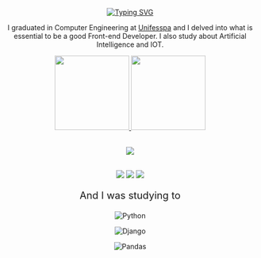 <div align="center">
  
[![Typing SVG](https://readme-typing-svg.demolab.com?font=Fira+Code&weight=600&size=28&duration=3000&pause=1000&color=FFF&background=DC000000&center=true&vCenter=true&width=435&lines=What's+up+%2C+I'm+Felipe!;I'm+24+years+old;I+am+Brazilian;I+am+Front-End+Developer)](https://git.io/typing-svg)
 
  
  <p align="center">I graduated in Computer Engineering at <a href="www.unifesspa.edu.br">Unifesspa</a> and I delved into what is essential to be a good Front-end Developer. I also study about Artificial Intelligence and IOT.</p>



  
<div align="center">
  <a href="https://github.com/felipeness">
    <img height="150em" src="https://github-readme-stats.vercel.app/api?username=felipeness&count_private=true&include_all_commits=true&show_icons=true&theme=graywhite&hide_border=false&show_owner=true"/>
    <img height="150em" src="https://github-readme-stats.vercel.app/api/top-langs/?username=felipeness&theme=graywhite&hide_border=false&&layout=compact"/>
  </a>
</div>

<br>

<p align="center">
  <a href="https://skillicons.dev">
    <img src="https://skillicons.dev/icons?i=html,css,sass,js,nodejs,express,react,mysql,git,wordpress,figma" />
  </a>
</p>

<br>

<div align="center">
  <a href="https://www.instagram.com/felipe.ness" target="_blank"><img src="https://img.shields.io/badge/-Instagram-%23E4405F?style=for-the-badge&logo=instagram&logoColor=white" target="_blank"></a>
  <a href="https://www.linkedin.com/in/luis-felipe-soares-coelho-980a76244/" target="_blank"><img src="https://img.shields.io/badge/-LinkedIn-%230077B5?style=for-the-badge&logo=linkedin&logoColor=white" target="_blank"></a> 
  <a href="mailto:felipecoelho.ness@gmail.com"><img src="https://img.shields.io/badge/-Gmail-%23333?style=for-the-badge&logo=gmail&logoColor=white" target="_blank"></a>
</div> 

 <p style="font-size: 20px">And I was studying to</p>

![Python](https://img.shields.io/badge/Python-FFD43B?style=for-the-badge&logo=python&logoColor=blue)
<br />

![Django](https://img.shields.io/badge/Django-092E20?style=for-the-badge&logo=django&logoColor=green)
<br />

![Pandas](https://img.shields.io/badge/Pandas-2C2D72?style=for-the-badge&logo=pandas&logoColor=white)

